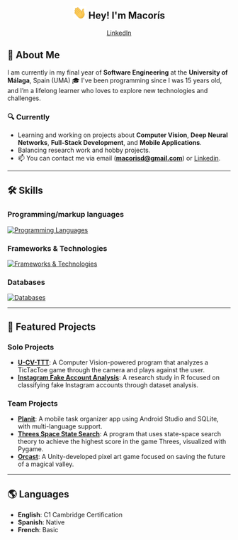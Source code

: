 <h2 align="center">
  <span>
    <img src="https://raw.githubusercontent.com/ABSphreak/ABSphreak/master/gifs/Hi.gif" width="30px">
  </span>
  Hey! I'm Macorís
</h2>


</h2>

<p align="center">
  <a href="https://www.linkedin.com/in/macorisd/" target="_blank">LinkedIn</a>
</p>

## 🌟 About Me
I am currently in my final year of **Software Engineering** at the **University of Málaga**, Spain (UMA) 🎓
I've been programming since I was 15 years old, and I’m a lifelong learner who loves to explore new technologies and challenges.

### 🔍 Currently
- Learning and working on projects about **Computer Vision**, **Deep Neural Networks**, **Full-Stack Development**, and **Mobile Applications**.
- Balancing research work and hobby projects.
- 📫 You can contact me via email (**[macorisd@gmail.com](mailto:macorisd@gmail.com)**) or [Linkedin](https://www.linkedin.com/in/macorisd/).

---

## 🛠️ Skills
### Programming/markup languages
[![Programming Languages](https://skillicons.dev/icons?i=java,python,c,cpp,cs,js,html,css,haskell,r)](https://skillicons.dev)

### Frameworks & Technologies
[![Frameworks & Technologies](https://skillicons.dev/icons?i=fastapi,spring,opencv,nodejs,react,vite,bootstrap,dotnet,androidstudio,docker,unity,vercel,arduino)](https://skillicons.dev)

### Databases
[![Databases](https://skillicons.dev/icons?i=mysql,mongodb,sqlite)](https://skillicons.dev)

---

## 🌟 Featured Projects
### Solo Projects
- **[U-CV-TTT](https://github.com/macorisd/U-CV-TTT)**: A Computer Vision-powered program that analyzes a TicTacToe game through the camera and plays against the user.
- **[Instagram Fake Account Analysis](https://github.com/macorisd/U-CV-TTT)**: A research study in R focused on classifying fake Instagram accounts through dataset analysis.


### Team Projects
- **[Planit](https://github.com/macorisd/planit)**: A mobile task organizer app using Android Studio and SQLite, with multi-language support.
- **[Threes Space State Search](https://github.com/macorisd/threes-space-state-search)**: A program that uses state-space search theory to achieve the highest score in the game Threes, visualized with Pygame.
- **[Orcast](https://www.yellowbeavers.com/)**: A Unity-developed pixel art game focused on saving the future of a magical valley. 

---

## 🌎 Languages
- **English**: C1 Cambridge Certification
- **Spanish**: Native  
- **French**: Basic  
